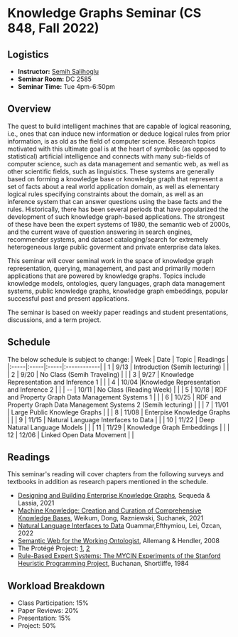 # Knowledge Graphs Seminar (CS 848, Fall 2022)

## Logistics
+ **Instructor:** [Semih Salihoglu](https://cs.uwaterloo.ca/~ssalihog/)
+ **Seminar Room:** DC 2585
+ **Seminar Time:** Tue 4pm-6:50pm

## Overview
The quest to build intelligent machines that are capable of logical reasoning, i.e., ones that can 
induce new information  or deduce logical rules from prior information, is as old as the field of 
computer science. Research topics motivated with this ultimate goal is at the heart of 
symbolic (as opposed to statistical) artificial intelligence and connects with many sub-fields 
of computer science, such as data management and semantic web, as well as other scientific fields,
such as linguistics. These systems are generally based on forming a knowledge base or 
knowledge graph that represent a set of facts about a real world application domain,
as well as elementary logical rules specifying constraints about the domain, as well
as an inference system that can answer questions using the base facts and the rules.
Historically, there has been several periods that have popularized the development of such 
knowledge graph-based applications. The strongest of these have been the expert systems of 1980,
the semantic web of 2000s, and the current wave of question answering in search engines, 
recommender systems, and dataset cataloging/search for extremely heterogeneous 
large public goverment and private enterprise data lakes.

This seminar will cover seminal work in the space of knowledge graph representation, querying,
management, and past and primarily modern applications that are powered by knowledge graphs.
Topics include knowledge models, ontologies, query languages, graph data management systems,
public knowledge graphs, knowledge graph embeddings, popular successful past and present
applications. 

The seminar is based on weekly paper readings and student presentations, discussions, and
a term project. 

## Schedule
The below schedule is subject to change:
| Week | Date | Topic | Readings |
|:-----|:-----|:-----|:------------|
| 1 | 9/13 | Introduction (Semih lecturing) | |
| 2 | 9/20 | No Class (Semih Traveling) | |
| 3 | 9/27 | Knowledge Representation and Inference 1 | |
| 4 | 10/04   |Knowledge Representation and Inference 2 | |
| -- | 10/11   | No Class (Reading Week) | |
| 5 | 10/18   | RDF and Property Graph Data Management Systems 1 | |
| 6 | 10/25   | RDF and Property Graph Data Management Systems 2 (Semih lecturing) | |
| 7 | 11/01   | Large Public Knowlege Graphs | |
| 8 | 11/08   | Enterpise Knowledge Graphs | |
| 9 | 11/15   | Natural Language Interfaces to Data | |
| 10 | 11/22   | Deep Natural Language Models | |
| 11 | 11/29   | Knowledge Graph Embeddings | |
| 12 | 12/06   | Linked Open Data Movement | |

## Readings

This seminar's reading will cover chapters from the following surveys and textbooks in addition as research papers mentioned in the schedule.
+ [Designing and Building Enterprise Knowledge Graphs](https://link.springer.com/book/10.1007/978-3-031-01916-6), Sequeda \& Lassia, 2021
+ [Machine Knowledge: Creation and Curation of Comprehensive Knowledge Bases](https://www.nowpublishers.com/article/Details/DBS-064), Weikum, Dong, Razniewski, Suchanek, 2021
+ [Natural Language Interfaces to Data](https://www.nowpublishers.com/article/Details/DBS-078) Quammar,Efthymiou, Lei, Özcan, 2022
+ [Semantic Web for the Working Ontologist](https://www.sciencedirect.com/book/9780123859655/semantic-web-for-the-working-ontologist), Allemang \& Hendler, 2008
+ The Protégé Project: [1](https://perso.liris.cnrs.fr/amille/enseignements/MasterCode/IC_IA/session2/protege_evolution.pdf), [2](https://dl.acm.org/doi/pdf/10.1145/2757001.2757003)
+ [Rule-Based Expert Systems: The MYCIN Experiments of the Stanford Heuristic Programming Project](https://people.dbmi.columbia.edu/~ehs7001/Buchanan-Shortliffe-1984/MYCIN%20Book.htm), Buchanan, Shortliffe, 1984


## Workload Breakdown
+ Class Participation: 15%
+ Paper Reviews: 20%
+ Presentation: 15%
+ Project: 50%

